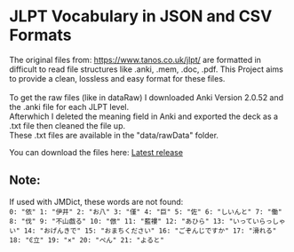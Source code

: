 # JLPT Vocabulary in JSON and CSV Formats
The original files from: https://www.tanos.co.uk/jlpt/ are formatted in difficult to read file structures like .anki, .mem, .doc, .pdf. 
This Project aims to provide a clean, lossless and easy format for these files.<br>
<br>To get the raw files (like in dataRaw) I downloaded Anki Version 2.0.52 and the .anki file for each JLPT level.<br>
Afterwhich I deleted the meaning field in Anki and exported the deck as a .txt file then cleaned the file up.<br>
These .txt files are available in the "data/rawData" folder.<br>

You can download the files here: <a href="https://github.com/Bluskyo/JLPT_Vocabulary/releases/latest">Latest release</a>

## Note:
If used with JMDict, these words are not found:<br>
`0: "依"
1: "伊井"
2: "お八"
3: "僅"
4: "巨"
5: "佐"
6: "しいんと"
7: "働"
8: "伐"
9: "不山戯る"
10: "倣"
11: "藍褸"
12: "あひら"
13: "いっていらっしゃい"
14: "おげんきで"
15: "おまちください"
16: "ごぞんじですか"
17: "滑れる"
18: "Ͼ立"
19: "×"
20: "ぺん"
21: "よると"`
